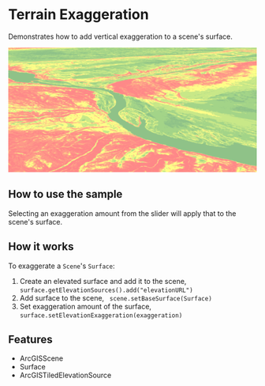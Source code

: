 <h1>Terrain Exaggeration</h1>

<p>Demonstrates how to add vertical exaggeration to a scene's surface.</p>

<p><img src="TerrainExaggeration.gif"/></p>

<h2>How to use the sample</h2>

<p>Selecting an exaggeration amount from the slider will apply that to the scene's surface.</p>

<h2>How it works</h2>

<p>To exaggerate a <code>Scene</code>'s <code>Surface</code>:</p>

<ol>
  <li>Create an elevated surface and add it to the scene, <code>surface.getElevationSources().add("elevationURL")</code></li>
  <li>Add surface to the scene, <code> scene.setBaseSurface(Surface)</code></li>
  <li>Set exaggeration amount of the surface, <code>surface.setElevationExaggeration(exaggeration)</code></li>
</ol>

<h2>Features</h2>

<ul>
  <li>ArcGISScene</li>
  <li>Surface</li>
  <li>ArcGISTiledElevationSource</li>
</ul>
